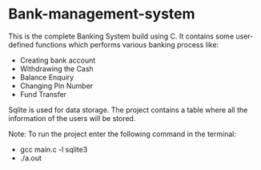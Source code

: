 # Bank-management-system

This is the complete Banking System build using C. It contains some user-defined functions which performs various banking process like:

 - Creating bank account
 - Withdrawing the Cash
 - Balance Enquiry
 - Changing Pin Number
 - Fund Transfer
 
 Sqlite is used for data storage. The project contains a table where all the information of the users will be stored.
 
 Note: To run the project enter the following command in the terminal:
 - gcc main.c -l sqlite3
 - ./a.out
